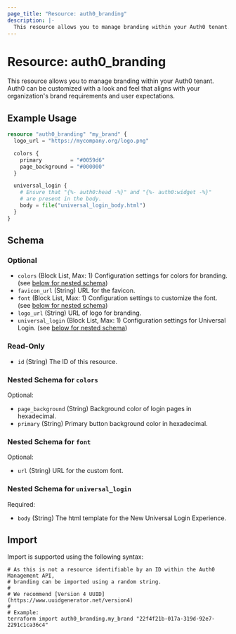 ```yaml
---
page_title: "Resource: auth0_branding"
description: |-
  This resource allows you to manage branding within your Auth0 tenant. Auth0 can be customized with a look and feel that aligns with your organization's brand requirements and user expectations.
---
```


# Resource: auth0_branding

This resource allows you to manage branding within your Auth0 tenant. Auth0 can be customized with a look and feel that aligns with your organization's brand requirements and user expectations.

## Example Usage

```terraform
resource "auth0_branding" "my_brand" {
  logo_url = "https://mycompany.org/logo.png"

  colors {
    primary         = "#0059d6"
    page_background = "#000000"
  }

  universal_login {
    # Ensure that "{%- auth0:head -%}" and "{%- auth0:widget -%}"
    # are present in the body.
    body = file("universal_login_body.html")
  }
}
```

<!-- schema generated by tfplugindocs -->
## Schema

### Optional

- `colors` (Block List, Max: 1) Configuration settings for colors for branding. (see [below for nested schema](#nestedblock--colors))
- `favicon_url` (String) URL for the favicon.
- `font` (Block List, Max: 1) Configuration settings to customize the font. (see [below for nested schema](#nestedblock--font))
- `logo_url` (String) URL of logo for branding.
- `universal_login` (Block List, Max: 1) Configuration settings for Universal Login. (see [below for nested schema](#nestedblock--universal_login))

### Read-Only

- `id` (String) The ID of this resource.

<a id="nestedblock--colors"></a>
### Nested Schema for `colors`

Optional:

- `page_background` (String) Background color of login pages in hexadecimal.
- `primary` (String) Primary button background color in hexadecimal.


<a id="nestedblock--font"></a>
### Nested Schema for `font`

Optional:

- `url` (String) URL for the custom font.


<a id="nestedblock--universal_login"></a>
### Nested Schema for `universal_login`

Required:

- `body` (String) The html template for the New Universal Login Experience.

## Import

Import is supported using the following syntax:

```shell
# As this is not a resource identifiable by an ID within the Auth0 Management API,
# branding can be imported using a random string.
#
# We recommend [Version 4 UUID](https://www.uuidgenerator.net/version4)
#
# Example:
terraform import auth0_branding.my_brand "22f4f21b-017a-319d-92e7-2291c1ca36c4"
```
